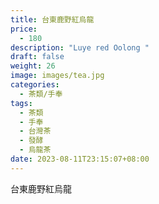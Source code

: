 ```yaml
---
title: 台東鹿野紅烏龍
price:
  - 180
description: "Luye red Oolong "
draft: false
weight: 26
image: images/tea.jpg
categories:
  - 茶類/手奉
tags:
  - 茶類
  - 手奉
  - 台灣茶
  - 發酵
  - 烏龍茶
date: 2023-08-11T23:15:07+08:00
---
```


 台東鹿野紅烏龍
